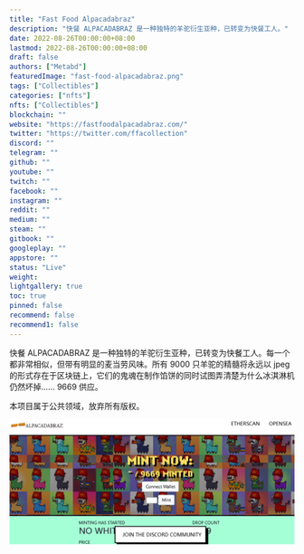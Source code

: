 ```yaml
---
title: "Fast Food Alpacadabraz"
description: "快餐 ALPACADABRAZ 是一种独特的羊驼衍生亚种，已转变为快餐工人。"
date: 2022-08-26T00:00:00+08:00
lastmod: 2022-08-26T00:00:00+08:00
draft: false
authors: ["Metabd"]
featuredImage: "fast-food-alpacadabraz.png"
tags: ["Collectibles"]
categories: ["nfts"]
nfts: ["Collectibles"]
blockchain: ""
website: "https://fastfoodalpacadabraz.com/"
twitter: "https://twitter.com/ffacollection"
discord: ""
telegram: ""
github: ""
youtube: ""
twitch: ""
facebook: ""
instagram: ""
reddit: ""
medium: ""
steam: ""
gitbook: ""
googleplay: ""
appstore: ""
status: "Live"
weight: 
lightgallery: true
toc: true
pinned: false
recommend: false
recommend1: false
---
```

快餐 ALPACADABRAZ 是一种独特的羊驼衍生亚种，已转变为快餐工人。每一个都非常相似，但带有明显的麦当劳风味。所有 9000 只羊驼的精髓将永远以 jpeg 的形式存在于区块链上，它们的鬼魂在制作馅饼的同时试图弄清楚为什么冰淇淋机仍然坏掉...... 9669 供应。

本项目属于公共领域，放弃所有版权。

![nft](51234123134213_new.png)